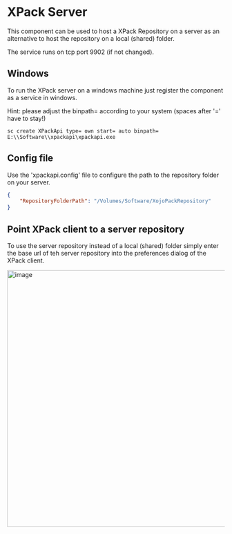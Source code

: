 # XPack Server 

This component can be used to host a XPack Repository on a server as an alternative to host the repository on a local (shared) folder.

The service runs on tcp port 9902 (if not changed).

## Windows
To run the XPack server on a windows machine just register the component as a service in windows.

Hint: please adjust the binpath= according to your system (spaces after '=' have to stay!)

`sc create XPackApi type= own start= auto binpath= E:\\Software\\xpackapi\xpackapi.exe`

## Config file

Use the 'xpackapi.config' file to configure the path to the repository folder on your server.

```json
{
	"RepositoryFolderPath": "/Volumes/Software/XojoPackRepository"
}
```

## Point XPack client to a server repository

To use the server repository instead of a local (shared) folder simply enter the base url of teh server repository into the preferences dialog of the XPack client.

<img width="595" alt="image" src="https://user-images.githubusercontent.com/73022584/201533119-8148fe6d-8920-464d-af2d-8935431f8c6f.png">
